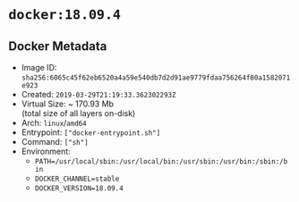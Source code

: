 # `docker:18.09.4`

## Docker Metadata

- Image ID: `sha256:6065c45f62eb6520a4a59e540db7d2d91ae9779fdaa756264f80a1582071e923`
- Created: `2019-03-29T21:19:33.362302293Z`
- Virtual Size: ~ 170.93 Mb  
  (total size of all layers on-disk)
- Arch: `linux`/`amd64`
- Entrypoint: `["docker-entrypoint.sh"]`
- Command: `["sh"]`
- Environment:
  - `PATH=/usr/local/sbin:/usr/local/bin:/usr/sbin:/usr/bin:/sbin:/bin`
  - `DOCKER_CHANNEL=stable`
  - `DOCKER_VERSION=18.09.4`
